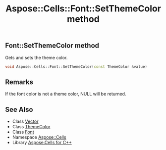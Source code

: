 ﻿---
title: Aspose::Cells::Font::SetThemeColor method
linktitle: SetThemeColor
second_title: Aspose.Cells for C++ API Reference
description: 'Aspose::Cells::Font::SetThemeColor method. Gets and sets the theme color in C++.'
type: docs
weight: 3100
url: /cpp/aspose.cells/font/setthemecolor/
---
## Font::SetThemeColor method


Gets and sets the theme color.

```cpp
void Aspose::Cells::Font::SetThemeColor(const ThemeColor &value)
```

## Remarks


If the font color is not a theme color, NULL will be returned. 
## See Also

* Class [Vector](../../vector/)
* Class [ThemeColor](../../themecolor/)
* Class [Font](../)
* Namespace [Aspose::Cells](../../)
* Library [Aspose.Cells for C++](../../../)
